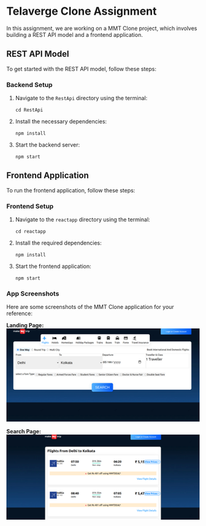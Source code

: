 # Telaverge Clone Assignment

In this assignment, we are working on a MMT Clone project, which involves building a REST API model and a frontend application.

## REST API Model

To get started with the REST API model, follow these steps:

### Backend Setup

1. Navigate to the `RestApi` directory using the terminal:
   ```shell
   cd RestApi
   ```

2. Install the necessary dependencies:
   ```shell
   npm install
   ```

3. Start the backend server:
   ```shell
   npm start
   ```

## Frontend Application

To run the frontend application, follow these steps:

### Frontend Setup

1. Navigate to the `reactapp` directory using the terminal:
   ```shell
   cd reactapp
   ```

2. Install the required dependencies:
   ```shell
   npm install
   ```

3. Start the frontend application:
   ```shell
   npm start
   ```

### App Screenshots

Here are some screenshots of the MMT Clone application for your reference:

**Landing Page:**
![MMT Clone App Landing Page](./1.png)

**Search Page:**
![MMT Clone App Search Page](./2.png)

